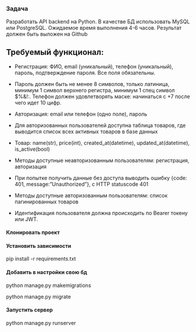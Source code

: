 <h2 align="center"Тестовое задание</h2>


### Задача
Разработать API backend на Python. В качестве БД использовать MySQL или PostgreSQL. Ожидаемое время выполнения 4-6 часов. Результат должен быть выложен на Github


## Требуемый функционал:
- Регистрация: ФИО, email (уникальный), телефон (уникальный), пароль, подтверждение пароля. 
Все поля обязательны. 
- Пароль должен быть не менее 8 символов, только латиница, минимум 1 символ верхнего регистра, минимум 1 спец символ $%&!:. Телефон должен удовлетворять маске: начинаться с +7 после чего идет 10 цифр.
- Авторизация: email или телефон (одно поле), пароль 
- Для авторизованных пользователей доступна таблица товаров, где выводится список всех активных товаров в базе данных
- Товар: name(str), price(int), created_at(datetime), updated_at(datetime), is_active(bool)

- Методы доступные неавторизованным пользователям: регистрация, авторизация
- При попытке получить данные без доступа выводить ошибку {code: 401, message:”Unauthorized”}, с HTTP statuscode 401

- Методы доступные авторизованным пользователям: список пагинированных товаров
- Идентификация пользователя должна происходить по Bearer токену или JWT.

#### Клонировать проект

#### Установить зависимости

pip install -r requirements.txt

#### Добавить в настройки свою бд

python manage.py makemigrations

python manage.py migrate

#### Запустить сервер

python manage.py runserver
